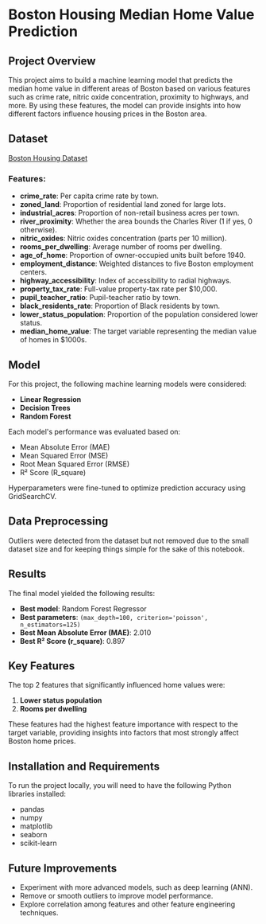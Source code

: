 # Boston Housing Median Home Value Prediction

## Project Overview
This project aims to build a machine learning model that predicts the median home value in different areas of Boston based on various features such as crime rate, nitric oxide concentration, proximity to highways, and more. By using these features, the model can provide insights into how different factors influence housing prices in the Boston area.

## Dataset
[Boston Housing Dataset](https://www.kaggle.com/code/sakshisatre/boston-housing-price-prediction)

### Features:
- **crime_rate**: Per capita crime rate by town.
- **zoned_land**: Proportion of residential land zoned for large lots.
- **industrial_acres**: Proportion of non-retail business acres per town.
- **river_proximity**: Whether the area bounds the Charles River (1 if yes, 0 otherwise).
- **nitric_oxides**: Nitric oxides concentration (parts per 10 million).
- **rooms_per_dwelling**: Average number of rooms per dwelling.
- **age_of_home**: Proportion of owner-occupied units built before 1940.
- **employment_distance**: Weighted distances to five Boston employment centers.
- **highway_accessibility**: Index of accessibility to radial highways.
- **property_tax_rate**: Full-value property-tax rate per $10,000.
- **pupil_teacher_ratio**: Pupil-teacher ratio by town.
- **black_residents_rate**: Proportion of Black residents by town.
- **lower_status_population**: Proportion of the population considered lower status.
- **median_home_value**: The target variable representing the median value of homes in $1000s.

## Model
For this project, the following machine learning models were considered:
- **Linear Regression**
- **Decision Trees**
- **Random Forest**

Each model's performance was evaluated based on:
- Mean Absolute Error (MAE)
- Mean Squared Error (MSE)
- Root Mean Squared Error (RMSE)
- R² Score (R_square)

Hyperparameters were fine-tuned to optimize prediction accuracy using GridSearchCV.

## Data Preprocessing
Outliers were detected from the dataset but not removed due to the small dataset size and for keeping things simple for the sake of this notebook.

## Results
The final model yielded the following results:
- **Best model**: Random Forest Regressor
- **Best parameters**: `(max_depth=100, criterion='poisson', n_estimators=125)`
- **Best Mean Absolute Error (MAE)**: 2.010
- **Best R² Score (r_square)**: 0.897

## Key Features
The top 2 features that significantly influenced home values were:
1. **Lower status population**
2. **Rooms per dwelling**

These features had the highest feature importance with respect to the target variable, providing insights into factors that most strongly affect Boston home prices.

## Installation and Requirements
To run the project locally, you will need to have the following Python libraries installed:
- pandas
- numpy
- matplotlib
- seaborn
- scikit-learn

## Future Improvements
- Experiment with more advanced models, such as deep learning (ANN).
- Remove or smooth outliers to improve model performance.
- Explore correlation among features and other feature engineering techniques.
